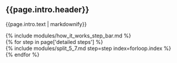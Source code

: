 <section class="bg-white">
  <div class="container">
    <h2>{{page.intro.header}}</h2>
    <div class="row">
      <div class="col-12 col-lg-6">
        <p class="mt-2">{{page.intro.text | markdownify}}</p>
      </div>
    </div>
    {% include modules/how_it_works_step_bar.md %}
  </div>
  <div class="step-bar-border hidden-xs-down"></div>
    <div class="container">
      <div class="row">
      {% for step in page['detailed steps'] %}
        <div id="step_{{forloop.index}}">
          {% include modules/split_5_7.md step=step index=forloop.index %}
        </div>
      {% endfor %}
      </div>
  </div>
</section>
